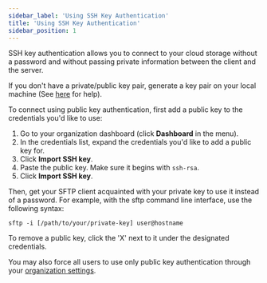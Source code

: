 ```yaml
---
sidebar_label: 'Using SSH Key Authentication'
title: 'Using SSH Key Authentication'
sidebar_position: 1
---
```

SSH key authentication allows you to connect to your cloud storage without a password and without passing private information between the client and the server.

If you don't have a private/public key pair, generate a key pair on your local machine (See [here](https://sftptogo.com/blog/how-to-create-ssh-keys-on-windows-10/) for help).

To connect using public key authentication, first add a public key to the credentials you'd like to use:

1. Go to your organization dashboard (click **Dashboard** in the menu).
2. In the credentials list, expand the credentials you'd like to add a public key for.
3. Click **Import SSH key**.
4. Paste the public key. Make sure it begins with `ssh-rsa`.
5. Click **Import SSH key**.

Then, get your SFTP client acquainted with your private key to use it instead of a password. For example, with the sftp command line interface, use the following syntax:

```shell
sftp -i [/path/to/your/private-key] user@hostname
```

To remove a public key, click the 'X' next to it under the designated credentials.

You may also force all users to use only public key authentication through your [organization settings](../getting-started/organization-settings#security).
